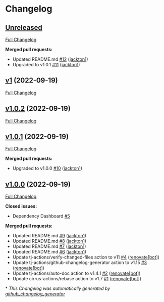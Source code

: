 # Changelog

## [Unreleased](https://github.com/tj-actions/release-tagger/tree/HEAD)

[Full Changelog](https://github.com/tj-actions/release-tagger/compare/v1...HEAD)

**Merged pull requests:**

- Updated README.md [\#12](https://github.com/tj-actions/release-tagger/pull/12) ([jackton1](https://github.com/jackton1))
- Upgraded to v1.0.1 [\#11](https://github.com/tj-actions/release-tagger/pull/11) ([jackton1](https://github.com/jackton1))

## [v1](https://github.com/tj-actions/release-tagger/tree/v1) (2022-09-19)

[Full Changelog](https://github.com/tj-actions/release-tagger/compare/v1.0.2...v1)

## [v1.0.2](https://github.com/tj-actions/release-tagger/tree/v1.0.2) (2022-09-19)

[Full Changelog](https://github.com/tj-actions/release-tagger/compare/v1.0.1...v1.0.2)

## [v1.0.1](https://github.com/tj-actions/release-tagger/tree/v1.0.1) (2022-09-19)

[Full Changelog](https://github.com/tj-actions/release-tagger/compare/v1.0.0...v1.0.1)

**Merged pull requests:**

- Upgraded to v1.0.0 [\#10](https://github.com/tj-actions/release-tagger/pull/10) ([jackton1](https://github.com/jackton1))

## [v1.0.0](https://github.com/tj-actions/release-tagger/tree/v1.0.0) (2022-09-19)

[Full Changelog](https://github.com/tj-actions/release-tagger/compare/fe810e1e5e75ff1e37683744df36ea87db79fbbe...v1.0.0)

**Closed issues:**

- Dependency Dashboard [\#5](https://github.com/tj-actions/release-tagger/issues/5)

**Merged pull requests:**

- Updated README.md [\#9](https://github.com/tj-actions/release-tagger/pull/9) ([jackton1](https://github.com/jackton1))
- Updated README.md [\#8](https://github.com/tj-actions/release-tagger/pull/8) ([jackton1](https://github.com/jackton1))
- Updated README.md [\#7](https://github.com/tj-actions/release-tagger/pull/7) ([jackton1](https://github.com/jackton1))
- Updated README.md [\#6](https://github.com/tj-actions/release-tagger/pull/6) ([jackton1](https://github.com/jackton1))
- Update tj-actions/verify-changed-files action to v11 [\#4](https://github.com/tj-actions/release-tagger/pull/4) ([renovate[bot]](https://github.com/apps/renovate))
- Update tj-actions/github-changelog-generator action to v1.15 [\#3](https://github.com/tj-actions/release-tagger/pull/3) ([renovate[bot]](https://github.com/apps/renovate))
- Update tj-actions/auto-doc action to v1.4.1 [\#2](https://github.com/tj-actions/release-tagger/pull/2) ([renovate[bot]](https://github.com/apps/renovate))
- Update cirrus-actions/rebase action to v1.7 [\#1](https://github.com/tj-actions/release-tagger/pull/1) ([renovate[bot]](https://github.com/apps/renovate))



\* *This Changelog was automatically generated by [github_changelog_generator](https://github.com/github-changelog-generator/github-changelog-generator)*
